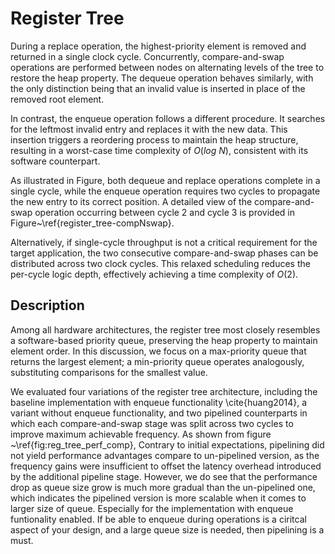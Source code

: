 # Register Tree

During a replace operation, the highest-priority element is removed and returned in a single clock cycle. Concurrently, compare-and-swap operations are performed between nodes on alternating levels of the tree to restore the heap property. The dequeue operation behaves similarly, with the only distinction being that an invalid value is inserted in place of the removed root element.

In contrast, the enqueue operation follows a different procedure. It searches for the leftmost invalid entry and replaces it with the new data. This insertion triggers a reordering process to maintain the heap structure, resulting in a worst-case time complexity of $O(log\ N)$, consistent with its software counterpart.

As illustrated in Figure, both dequeue and replace operations complete in a single cycle, while the enqueue operation requires two cycles to propagate the new entry to its correct position. A detailed view of the compare-and-swap operation occurring between cycle 2 and cycle 3 is provided in Figure~\ref{register_tree-compNswap}.

Alternatively, if single-cycle throughput is not a critical requirement for the target application, the two consecutive compare-and-swap phases can be distributed across two clock cycles. This relaxed scheduling reduces the per-cycle logic depth, effectively achieving a time complexity of $O(2)$.

## Description

Among all hardware architectures, the register tree most closely resembles a software-based priority queue, preserving the heap property to maintain element order. In this discussion, we focus on a max-priority queue that returns the largest element; a min-priority queue operates analogously, substituting comparisons for the smallest value.

We evaluated four variations of the register tree architecture, including the baseline implementation with enqueue functionality \cite{huang2014}, a variant without enqueue functionality, and two pipelined counterparts in which each compare-and-swap stage was split across two cycles to improve maximum achievable frequency. As shown from figure ~\ref{fig:reg_tree_perf_comp}, Contrary to initial expectations, pipelining did not yield performance advantages compare to un-pipelined version, as the frequency gains were insufficient to offset the latency overhead introduced by the additional pipeline stage. However, we do see that the performance drop as queue size grow is much more gradual than the un-pipelined one, which indicates the pipelined version is more scalable when it comes to larger size of queue. Especially for the implementation with enqueue funtionality enabled. If be able to enqueue during operations is a ciritcal aspect of your design, and a large queue size is needed, then pipelining is a must.
